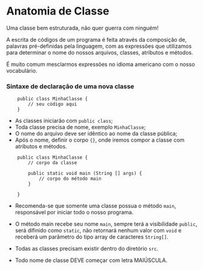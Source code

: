 # Anatomia de Classe

Uma classe bem estruturada, não quer guerra com ninguém!

A escrita de códigos de um programa é feita através da composição de, palavras pré-definidas pela linguagem, com as expressões que utilizamos para determinar o nome do nossos arquivos, classes, atributos e métodos.

É muito comum mesclarmos expressões no idioma americano com o nosso vocabulário. 

### Sintaxe de declaração de uma nova classe

```
	public class MinhaClasse {
		// seu código aqui
	}
```

- As classes iniciarão com `public class`;
- Toda classe precisa de nome, exemplo `MinhaClasse`;
- O nome do arquivo deve ser idêntico ao nome da classe pública;
- Após o nome, definir o corpo `{}`, onde iremos compor a classe com atributos e métodos.

```
	public class MinhaClasse {
		// corpo da classe

		public static void main (String [] args) {
			// corpo do método main
		}

	}
```

- Recomenda-se que somente uma classe possua o método `main`, responsável por iniciar todo o nosso programa.

- O método main recebe seu nome `main`, sempre terá a visibilidade `public`, será difinido como `static`, não retornará nenhum valor com `void` e receberá um parâmetro do tipo array de caracteres `String[]`.

- Todas as classes precisam existir dentro do diretório `src`.

- Todo nome de classe DEVE começar com letra MAIÚSCULA.
